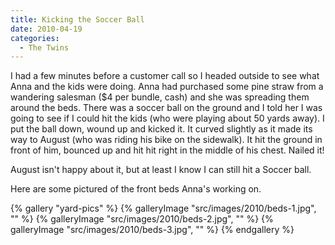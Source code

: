 ```yaml
---
title: Kicking the Soccer Ball
date: 2010-04-19
categories: 
  - The Twins
---
```


I had a few minutes before a customer call so I headed outside to see what Anna and the kids were doing. Anna had purchased some pine straw from a wandering salesman ($4 per bundle, cash) and she was spreading them around the beds. There was a soccer ball on the ground and I told her I was going to see if I could hit the kids (who were playing about 50 yards away). I put the ball down, wound up and kicked it. It curved slightly as it made its way to August (who was riding his bike on the sidewalk). It hit the ground in front of him, bounced up and hit hit right in the middle of his chest. Nailed it!

August isn't happy about it, but at least I know I can still hit a Soccer ball.

Here are some pictured of the front beds Anna's working on.

{% gallery "yard-pics" %}
{% galleryImage "src/images/2010/beds-1.jpg", "" %}
{% galleryImage "src/images/2010/beds-2.jpg", "" %}
{% galleryImage "src/images/2010/beds-3.jpg", "" %}
{% endgallery %}
